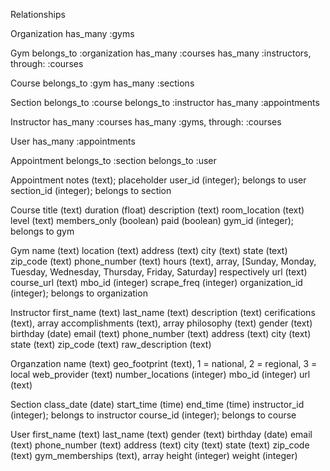 Relationships

Organization
has_many :gyms

Gym
belongs_to :organization
has_many :courses
has_many :instructors, through: :courses

Course
belongs_to :gym
has_many :sections

Section
belongs_to :course
belongs_to :instructor
has_many :appointments

Instructor
has_many :courses
has_many :gyms, through: :courses


User
has_many :appointments

Appointment
belongs_to :section
belongs_to :user


Appointment
    notes (text); placeholder
    user_id (integer); belongs to user
    section_id (integer); belongs to section

Course
    title (text)
    duration (float)
    description (text)
    room_location (text)
    level (text)
    members_only (boolean)
    paid (boolean)
    gym_id (integer); belongs to gym


Gym
    name (text)
    location (text)
    address (text)
    city (text)
    state (text)
    zip_code (text)
    phone_number (text)
    hours (text), array, [Sunday, Monday, Tuesday, Wednesday, Thursday, Friday, Saturday] respectively
    url (text)
    course_url (text)
    mbo_id (integer)
    scrape_freq (integer)
    organization_id (integer); belongs to organization

Instructor
    first_name (text)
    last_name (text)
    description (text)
    cerifications (text), array
    accomplishments (text), array
    philosophy (text)
    gender (text)
    birthday (date)
    email (text)
    phone_number (text)
    address (text)
    city (text)
    state (text)
    zip_code (text)
    raw_description (text)

Organzation
    name (text)
    geo_footprint (text), 1 = national, 2 = regional, 3 = local
    web_provider (text)
    number_locations (integer)
    mbo_id (integer)
    url (text)

Section
    class_date (date)
    start_time (time)
    end_time (time)
    instructor_id (integer); belongs to instructor
    course_id (integer); belongs to course

User
    first_name (text)
    last_name (text)
    gender (text)
    birthday (date)
    email (text)
    phone_number (text)
    address (text)
    city (text)
    state (text)
    zip_code (text)
    gym_memberships (text), array
    height (integer)
    weight (integer)